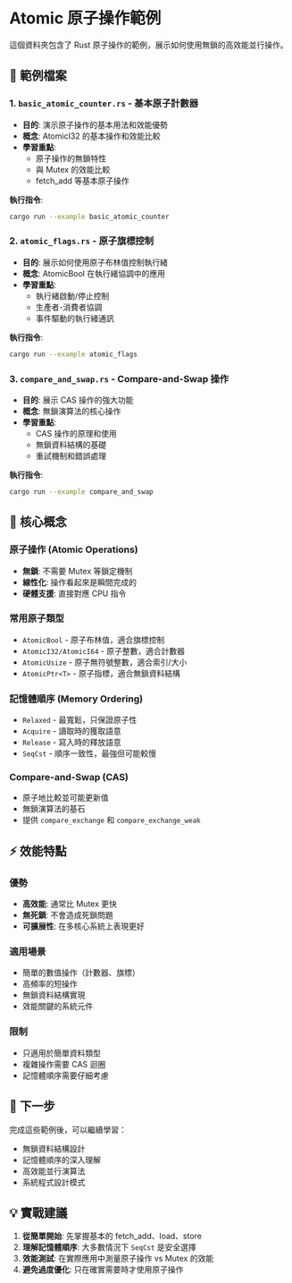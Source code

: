 # Atomic 原子操作範例

這個資料夾包含了 Rust 原子操作的範例，展示如何使用無鎖的高效能並行操作。

## 📁 範例檔案

### 1. `basic_atomic_counter.rs` - 基本原子計數器
- **目的**: 演示原子操作的基本用法和效能優勢
- **概念**: AtomicI32 的基本操作和效能比較
- **學習重點**:
  - 原子操作的無鎖特性
  - 與 Mutex 的效能比較
  - fetch_add 等基本原子操作

**執行指令**:
```bash
cargo run --example basic_atomic_counter
```

### 2. `atomic_flags.rs` - 原子旗標控制
- **目的**: 展示如何使用原子布林值控制執行緒
- **概念**: AtomicBool 在執行緒協調中的應用
- **學習重點**:
  - 執行緒啟動/停止控制
  - 生產者-消費者協調
  - 事件驅動的執行緒通訊

**執行指令**:
```bash
cargo run --example atomic_flags
```

### 3. `compare_and_swap.rs` - Compare-and-Swap 操作
- **目的**: 展示 CAS 操作的強大功能
- **概念**: 無鎖演算法的核心操作
- **學習重點**:
  - CAS 操作的原理和使用
  - 無鎖資料結構的基礎
  - 重試機制和錯誤處理

**執行指令**:
```bash
cargo run --example compare_and_swap
```

## 🎯 核心概念

### 原子操作 (Atomic Operations)
- **無鎖**: 不需要 Mutex 等鎖定機制
- **線性化**: 操作看起來是瞬間完成的
- **硬體支援**: 直接對應 CPU 指令

### 常用原子類型
- `AtomicBool` - 原子布林值，適合旗標控制
- `AtomicI32/AtomicI64` - 原子整數，適合計數器
- `AtomicUsize` - 原子無符號整數，適合索引/大小
- `AtomicPtr<T>` - 原子指標，適合無鎖資料結構

### 記憶體順序 (Memory Ordering)
- `Relaxed` - 最寬鬆，只保證原子性
- `Acquire` - 讀取時的獲取語意
- `Release` - 寫入時的釋放語意
- `SeqCst` - 順序一致性，最強但可能較慢

### Compare-and-Swap (CAS)
- 原子地比較並可能更新值
- 無鎖演算法的基石
- 提供 `compare_exchange` 和 `compare_exchange_weak`

## ⚡ 效能特點

### 優勢
- **高效能**: 通常比 Mutex 更快
- **無死鎖**: 不會造成死鎖問題
- **可擴展性**: 在多核心系統上表現更好

### 適用場景
- 簡單的數值操作（計數器、旗標）
- 高頻率的短操作
- 無鎖資料結構實現
- 效能關鍵的系統元件

### 限制
- 只適用於簡單資料類型
- 複雜操作需要 CAS 迴圈
- 記憶體順序需要仔細考慮

## 🚀 下一步

完成這些範例後，可以繼續學習：
- 無鎖資料結構設計
- 記憶體順序的深入理解
- 高效能並行演算法
- 系統程式設計模式

## 💡 實戰建議

1. **從簡單開始**: 先掌握基本的 fetch_add、load、store
2. **理解記憶體順序**: 大多數情況下 `SeqCst` 是安全選擇
3. **效能測試**: 在實際應用中測量原子操作 vs Mutex 的效能
4. **避免過度優化**: 只在確實需要時才使用原子操作